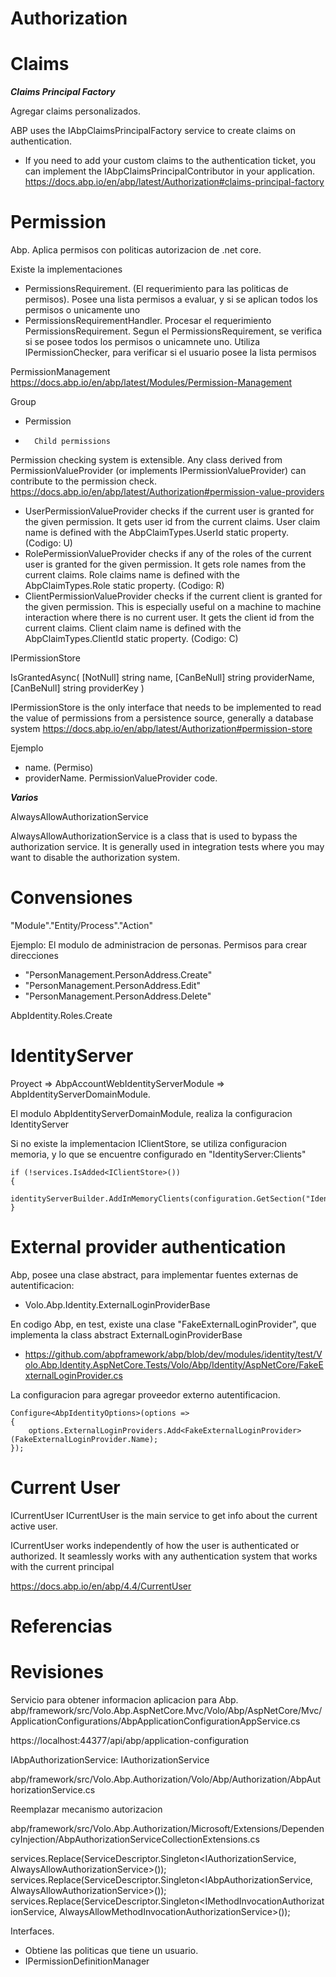 # Authorization


# Claims


***Claims Principal Factory***

Agregar claims personalizados.


ABP uses the IAbpClaimsPrincipalFactory service to create claims on authentication. 
- If you need to add your custom claims to the authentication ticket, you can implement the IAbpClaimsPrincipalContributor in your application.
https://docs.abp.io/en/abp/latest/Authorization#claims-principal-factory


# Permission


Abp. Aplica permisos con politicas autorizacion de .net core.

Existe la implementaciones
- PermissionsRequirement. (El requerimiento para las politicas de permisos). Posee una lista permisos a evaluar, y si se aplican todos los permisos o unicamente uno
- PermissionsRequirementHandler. Procesar el requerimiento PermissionsRequirement. Segun el PermissionsRequirement, se verifica si se posee todos los permisos o unicamnete uno. Utiliza IPermissionChecker, para verificar si el usuario  posee la lista permisos

PermissionManagement
https://docs.abp.io/en/abp/latest/Modules/Permission-Management


Group
-	Permission 
-		Child permissions


Permission checking system is extensible. Any class derived from PermissionValueProvider (or implements IPermissionValueProvider) can contribute to the permission check. 
https://docs.abp.io/en/abp/latest/Authorization#permission-value-providers


- UserPermissionValueProvider checks if the current user is granted for the given permission. It gets user id from the current claims. User claim name is defined with the AbpClaimTypes.UserId static property. (Codigo: U)
- RolePermissionValueProvider checks if any of the roles of the current user is granted for the given permission. It gets role names from the current claims. Role claims name is defined with the AbpClaimTypes.Role static property. (Codigo: R)
- ClientPermissionValueProvider checks if the current client is granted for the given permission. This is especially useful on a machine to machine interaction where there is no current user. It gets the client id from the current claims. Client claim name is defined with the AbpClaimTypes.ClientId static property. (Codigo: C)


IPermissionStore

IsGrantedAsync(
	[NotNull] string name,
	[CanBeNull] string providerName,
	[CanBeNull] string providerKey
)

IPermissionStore is the only interface that needs to be implemented to read the value of permissions from a persistence source, generally a database system
https://docs.abp.io/en/abp/latest/Authorization#permission-store


Ejemplo
-  name. (Permiso)
-  providerName. PermissionValueProvider code.


***Varios***

AlwaysAllowAuthorizationService

AlwaysAllowAuthorizationService is a class that is used to bypass the authorization service. It is generally used in integration tests where you may want to disable the authorization system.

# Convensiones


"Module"."Entity/Process"."Action"

Ejemplo: El modulo de administracion de personas. Permisos para crear direcciones

- "PersonManagement.PersonAddress.Create"
- "PersonManagement.PersonAddress.Edit"
- "PersonManagement.PersonAddress.Delete"


AbpIdentity.Roles.Create


# IdentityServer

Proyect => AbpAccountWebIdentityServerModule => AbpIdentityServerDomainModule.

El modulo AbpIdentityServerDomainModule, realiza la configuracion  IdentityServer

Si no existe la implementacion IClientStore, se utiliza configuracion memoria, y lo que se encuentre configurado en "IdentityServer:Clients"

```
if (!services.IsAdded<IClientStore>())
{
	identityServerBuilder.AddInMemoryClients(configuration.GetSection("IdentityServer:Clients"));
}
```

# External provider authentication 


Abp, posee una clase abstract, para implementar fuentes externas de autentificacion:

- Volo.Abp.Identity.ExternalLoginProviderBase


En codigo Abp, en test, existe una clase "FakeExternalLoginProvider", que implementa la class abstract ExternalLoginProviderBase

- https://github.com/abpframework/abp/blob/dev/modules/identity/test/Volo.Abp.Identity.AspNetCore.Tests/Volo/Abp/Identity/AspNetCore/FakeExternalLoginProvider.cs

La configuracion para agregar proveedor externo autentificacion.

```
Configure<AbpIdentityOptions>(options =>
{
	options.ExternalLoginProviders.Add<FakeExternalLoginProvider>(FakeExternalLoginProvider.Name);
});
```


# Current User

ICurrentUser
ICurrentUser is the main service to get info about the current active user.

ICurrentUser works independently of how the user is authenticated or authorized. It seamlessly works with any authentication system that works with the current principal 

https://docs.abp.io/en/abp/4.4/CurrentUser



# Referencias

# Revisiones


Servicio para obtener informacion aplicacion para Abp.
abp/framework/src/Volo.Abp.AspNetCore.Mvc/Volo/Abp/AspNetCore/Mvc/ApplicationConfigurations/AbpApplicationConfigurationAppService.cs

https://localhost:44377/api/abp/application-configuration

IAbpAuthorizationService: IAuthorizationService


abp/framework/src/Volo.Abp.Authorization/Volo/Abp/Authorization/AbpAuthorizationService.cs


Reemplazar mecanismo autorizacion

abp/framework/src/Volo.Abp.Authorization/Microsoft/Extensions/DependencyInjection/AbpAuthorizationServiceCollectionExtensions.cs 

services.Replace(ServiceDescriptor.Singleton<IAuthorizationService, AlwaysAllowAuthorizationService>());
services.Replace(ServiceDescriptor.Singleton<IAbpAuthorizationService, AlwaysAllowAuthorizationService>());
services.Replace(ServiceDescriptor.Singleton<IMethodInvocationAuthorizationService, AlwaysAllowMethodInvocationAuthorizationService>());


Interfaces.
- Obtiene las politicas que tiene un usuario. 
- IPermissionDefinitionManager 